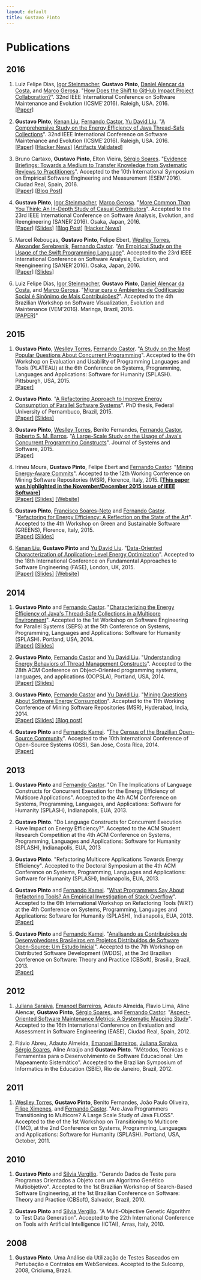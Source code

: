 ```yaml
---
layout: default
title: Gustavo Pinto
---
```


# Publications

## 2016

1. Luiz Felipe Dias, [Igor Steinmacher](http://igor.pro.br/), **Gustavo Pinto**, [Daniel Alencar da Costa](https://danielcalencar.github.io/), and [Marco Gerosa](http://www.ime.usp.br/~gerosa/). "[How Does the Shift to GitHub Impact Project Collaboration?](https://www.dropbox.com/home/documents/ifpa/2016/writing_papers/ICSME-ERA?preview=icsme.pdf)". 32nd IEEE International Conference on Software Maintenance and Evolution (ICSME'2016). Raleigh, USA. 2016. <br/>
[[Paper]](https://www.dropbox.com/home/documents/ifpa/2016/writing_papers/ICSME-ERA?preview=icsme.pdf)

1. **Gustavo Pinto**, [Kenan Liu](https://www.linkedin.com/pub/kenan-liu/40/855/29), [Fernando Castor](https://sites.google.com/a/cin.ufpe.br/castor/), [Yu David Liu](http://www.cs.binghamton.edu/~davidl/). "[A Comprehensive Study on the Energy Efficiency of Java Thread-Safe Collections](http://gustavopinto.github.io/lost+found/icsme2016.pdf)". 32nd IEEE International Conference on Software Maintenance and Evolution (ICSME'2016). Raleigh, USA. 2016. <br/>
[[Paper]](http://gustavopinto.github.io/icsme2016.pdf) [[Hacker News]](https://news.ycombinator.com/item?id=12256220) [[Artifacts Validated]](http://gustavopinto.github.io/)

1. Bruno Cartaxo, **Gustavo Pinto**, Elton Vieira, [S&eacute;rgio Soares](http://www.cin.ufpe.br/~scbs/). "[Evidence Briefings: Towards a Medium to Transfer Knowledge from Systematic Reviews to Practitioners](http://gustavopinto.github.io/lost+found/esem2016.pdf)". Accepted to the 10th  International Symposium on Empirical Software Engineering and Measurement (ESEM'2016). Ciudad Real, Spain, 2016. <br/>
[[Paper]](http://gustavopinto.github.io/lost+found/esem2016.pdf)
[[Blog Post]](http://gustavopinto.github.io/codefather/2016/05/05/evidence-briefings.html)

1. **Gustavo Pinto**, [Igor Steinmacher](http://igor.pro.br/), [Marco Gerosa](http://www.ime.usp.br/~gerosa/). "[More Common Than You Think: An In-Depth Study of Casual Contributors](http://gustavopinto.github.io/lost+found/saner2016.pdf)". Accepted to the 23rd IEEE International Conference on Software Analysis, Evolution, and Reengineering (SANER'2016). Osaka, Japan, 2016. <br/>
[[Paper]](http://gustavopinto.github.io/lost+found/saner2016.pdf) [[Slides]](http://gustavopinto.github.io/lost+found/saner2016-talk.pdf) [[Blog Post]](http://gustavopinto.org/2016/01/01/the-story-behind-casual-contributors.html) [[Hacker News]](https://news.ycombinator.com/item?id=11977747)

1. Marcel Rebou&ccedil;as, **Gustavo Pinto**, Felipe Ebert, [Weslley Torres](https://twitter.com/weslleytorres), [Alexander Serebrenik](http://www.win.tue.nl/~aserebre/), [Fernando Castor](https://sites.google.com/a/cin.ufpe.br/castor/). "[An Empirical Study on the Usage of the Swift Programming Language](http://gustavopinto.github.io/lost+found/saner2016b.pdf)". Accepted to the 23rd IEEE International Conference on Software Analysis, Evolution, and Reengineering (SANER'2016). Osaka, Japan, 2016. <br/>
[[Paper]](http://gustavopinto.github.io/lost+found/saner2016b.pdf) [[Slides]](http://gustavopinto.github.io/lost+found/saner2016b-talk)

1. Luiz Felipe Dias, [Igor Steinmacher](http://igor.pro.br/), **Gustavo Pinto**, [Daniel Alencar da Costa](https://danielcalencar.github.io/), and [Marco Gerosa](http://www.ime.usp.br/~gerosa/). "[Migrar para o Ambientes de Codificação Social é Sinônimo de Mais Contribuições?](http://gustavopinto.github.io/lost+found/vem2016.pdf)". Accepted to the 4th Brazilian Workshop on Software Visualization, Evolution and Maintenance (VEM'2016). Maringa, Brazil, 2016. <br/>
[[PAPER]](http://gustavopinto.github.io/lost+found/vem2016.pdf)"

## 2015

1. **Gustavo Pinto**, [Weslley Torres](https://twitter.com/weslleytorres), [Fernando Castor](https://sites.google.com/a/cin.ufpe.br/castor/). "[A Study on the Most Popular Questions About Concurrent Programming](http://gustavopinto.github.io/lost+found/plateau2015.pdf)". Accepted to the 6th Workshop on Evaluation and Usability of Programming Languages and Tools (PLATEAU) at the 6th Conference on Systems, Programming, Languages and Applications: Software for Humanity (SPLASH). Pittsburgh, USA, 2015. <br/>
[[Paper]](http://gustavopinto.github.io/lost+found/plateau2015.pdf)

1. **Gustavo Pinto**. "[A Refactoring Approach to Improve Energy Consumption of Parallel Software Systems](http://gustavopinto.github.io/lost+found/thesis.pdf)". PhD thesis, Federal University of Pernambuco, Brazil, 2015. <br/>
[[Paper]](http://gustavopinto.github.io/lost+found/thesis.pdf)
[[Slides]](http://gustavopinto.github.io/lost+found/thesis-talk.pdf)

1. **Gustavo Pinto**, [Weslley Torres](https://twitter.com/weslleytorres), Benito Fernandes, [Fernando Castor](https://sites.google.com/a/cin.ufpe.br/castor/), [Roberto S. M. Barros](http://www.cin.ufpe.br/~roberto/). "[A Large-Scale Study on the Usage of Java's Concurrent Programming Constructs](http://gustavopinto.github.io/lost+found/jss_2015.pdf)". Journal of Systems and Software, 2015.<br/>
[[Paper]](http://gustavopinto.github.io/lost+found/jss_2015.pdf)

1. Irineu Moura, **Gustavo Pinto**, Felipe Ebert and [Fernando Castor](https://sites.google.com/a/cin.ufpe.br/castor/). "[Mining Energy-Aware Commits](http://gustavopinto.github.io/lost+found/msr2015.pdf)". Accepted to the 12th Working Conference on Mining Software Repositories (MSR), Florence, Italy, 2015. **[[This paper was highlighted in the November/December 2015 issue of IEEE Software](http://www.computer.org/csdl/mags/so/2015/06/mso2015060098.pdf)]**<br/>
[[Paper]](http://gustavopinto.github.io/lost+found/msr2015.pdf) [[Slides]](http://gustavopinto.github.io/lost+found/msr2015-talk.pdf)
[[Website]](http://gustavopinto.org/energy-aware-mining/)

1. **Gustavo Pinto**, [Francisco Soares-Neto](http://www.cin.ufpe.br/~fmssn/) and [Fernando Castor](https://sites.google.com/a/cin.ufpe.br/castor/). "[Refactoring for Energy Efficiency:
A Reflection on the State of the Art](http://gustavopinto.github.io/lost+found/greens2015.pdf)". Accepted to the 4th Workshop on Green and Sustainable Software (GREENS), Florence, Italy, 2015.<br/>
[[Paper]](http://gustavopinto.github.io/lost+found/greens2015.pdf) [[Slides]](http://gustavopinto.github.io/lost+found/greens2015-talk.pdf)

1. [Kenan Liu](https://www.linkedin.com/pub/kenan-liu/40/855/29), **Gustavo Pinto** and [Yu David Liu](http://www.cs.binghamton.edu/~davidl/). "[Data-Oriented Characterization of Application-Level Energy Optimization](http://gustavopinto.github.io/lost+found/fase2015.pdf)". Accepted to the 18th International Conference on Fundamental Approaches to Software Engineering (FASE), London, UK, 2015.<br/>[[Paper]](http://gustavopinto.github.io/lost+found/fase2015.pdf) [[Slides]](http://gustavopinto.github.io/lost+found/fase2015-talk.pdf)
[[Website]](http://kliu20.github.io/jRAPL/)

## 2014

1. **Gustavo Pinto** and [Fernando Castor](https://sites.google.com/a/cin.ufpe.br/castor/). "[Characterizing the Energy Efficiency of Java's Thread-Safe Collections in a Multicore Environment](http://gustavopinto.github.io/lost+found/seps2014.pdf)". Accepted to the 1st Workshop on Software Engineering for Parallel Systems (SEPS) at the 5th Conference on Systems, Programming, Languages and Applications: Software for Humanity (SPLASH). Portland, USA, 2014. <br/>
[[Paper]](http://gustavopinto.github.io/lost+found/seps2014.pdf) [[Slides]](http://gustavopinto.github.io/lost+found/seps2014-talk.pdf)

1. **Gustavo Pinto**, [Fernando Castor](https://sites.google.com/a/cin.ufpe.br/castor/) and [Yu David Liu](http://www.cs.binghamton.edu/~davidl/). "[Understanding Energy Behaviors of Thread Management Constructs](http://gustavopinto.github.io/lost+found/oopsla2014.pdf)". Accepted to the 28th ACM Conference on Object-Oriented programming systems, languages, and applications (OOPSLA), Portland, USA, 2014.<br/>
[[Paper]](http://gustavopinto.github.io/lost+found/oopsla2014.pdf) [[Slides]](http://gustavopinto.github.io/lost+found/oopsla2014-talk.pdf)

1. **Gustavo Pinto**, [Fernando Castor](https://sites.google.com/a/cin.ufpe.br/castor/) and [Yu David Liu](http://www.cs.binghamton.edu/~davidl/). "[Mining Questions About Software Energy Consumption](http://gustavopinto.github.io/lost+found/msr2014.pdf)". Accepted to the 11th Working Conference of Mining Software Repositories (MSR), Hyderabad, India, 2014.<br/>
[[Paper]](http://gustavopinto.github.io/lost+found/msr2014.pdf) [[Slides]](http://gustavopinto.github.io/lost+found/msr2014-talk.pdf)
[[Blog post]](http://gustavopinto.org/2014/11/25/do-developers-care-about-software-energy-consumption.html)

1. **Gustavo Pinto** and [Fernando Kamei](http://www.researchgate.net/profile/Fernando_Kamei). "[The Census of the Brazilian Open-Source Community](http://gustavopinto.github.io/lost+found/oss2014.pdf)". Accepted to the 10th International Conference of Open-Source Systems (OSS), San Jose, Costa Rica, 2014.<br/>
[[Paper]](http://gustavopinto.github.io/lost+found/oss2014.pdf)

## 2013

1. **Gustavo Pinto** and [Fernando Castor](https://sites.google.com/a/cin.ufpe.br/castor/). "On The Implications of Language Constructs for Concurrent Execution for the Energy Efficiency of Multicore Applications". Accepted to the 4th ACM Conference on Systems, Programming, Languages, and Applications: Software for Humanity (SPLASH), Indianapolis, EUA, 2013.

1. **Gustavo Pinto**. "Do Language Constructs for Concurrent Execution Have Impact on Energy Efficiency?". Accepted to the ACM Student Research Competition at the 4th ACM Conference on Systems, Programming, Languages and Applications: Software for Humanity (SPLASH), Indianapolis, EUA, 2013

1. **Gustavo Pinto**. "Refactoring Multicore Applications Towards Energy Efficiency". Accepted to the Doctoral Symposium at the 4th ACM Conference on Systems, Programming, Languages and Applications: Software for Humanity (SPLASH), Indianapolis, EUA, 2013.

1. **Gustavo Pinto** and [Fernando Kamei](http://www.researchgate.net/profile/Fernando_Kamei). "[What Programmers Say About Refactoring Tools? An Empirical Investigation of Stack Overflow](http://gustavopinto.github.io/lost+found/wrt2013.pdf)". Accepted to the 6th International Workshop on Refactoring Tools (WRT) at the 4th Conference on Systems, Programming, Languages and Applications: Software for Humanity (SPLASH), Indianapolis, EUA, 2013.<br/>
[[Paper]](http://gustavopinto.github.io/lost+found/wrt2013.pdf)

1. **Gustavo Pinto** and [Fernando Kamei](http://www.researchgate.net/profile/Fernando_Kamei). "[Analisando as Contribui&ccedil;&otilde;es de Desenvolvedores Brasileiros em Projetos Distribu&iacute;dos de Software Open-Source: Um Estudo Inicial](http://gustavopinto.github.io/lost+found/wdds2013.pdf)". Accepted to the 7th Workshop on Distributed Software Development (WDDS), at the 3rd Brazilian Conference on Software: Theory and Practice (CBSoft), Brasilia, Brazil, 2013.<br/>
[[Paper]](http://gustavopinto.github.io/lost+found/wdds2013.pdf)

## 2012

1. [Juliana Saraiva](https://scholar.google.com/citations?user=6eUPBOkAAAAJ&hl=en), [Emanoel Barreiros](https://twitter.com/ebarreiros), Adauto Almeida, Flavio Lima, Aline Alencar, **Gustavo Pinto**, [S&eacute;rgio Soares](http://www.cin.ufpe.br/~scbs/), and [Fernando Castor](https://sites.google.com/a/cin.ufpe.br/castor/). "[Aspect-Oriented Software Maintenance Metrics: A Systematic Mapping Study](http://gustavopinto.org/lost+found/ease2012.pdf)". Accepted to the 16th International Conference on Evaluation and Assessment in Software Engineering (EASE), Ciudad Real, Spain, 2012.

1. Fl&aacute;vio Abreu, Adauto Almeida, [Emanoel Barreiros](https://twitter.com/ebarreiros), [Juliana Saraiva](https://scholar.google.com/citations?user=6eUPBOkAAAAJ&hl=en), [S&eacute;rgio Soares](http://www.cin.ufpe.br/~scbs/), Aline Ara&uacute;jo and **Gustavo Pinto**. "M&eacute;todos, T&eacute;cnicas e Ferramentas para o Desenvolvimento de Software Educacional: Um Mapeamento Sistem&aacute;tico". Accepted to the Brazilian Symposium of Informatics in the Education (SBIE), Rio de Janeiro, Brazil, 2012.


## 2011

1. [Weslley Torres](https://twitter.com/weslleytorres), **Gustavo Pinto**, Benito Fernandes, Jo&atilde;o Paulo Oliveira, [Filipe Ximenes](http://www.vinta.com.br/blog/author/filipe-ximenes.html), and [Fernando Castor](https://sites.google.com/a/cin.ufpe.br/castor/). "Are Java Programmers Transitioning to Multicore? A Large Scale Study of Java FLOSS". Accepted to the of the 1st Workshop on Transitioning to Multicore (TMC), at the 2nd Conference on Systems, Programming, Languages and Applications: Software for Humanity (SPLASH). Portland, USA, October, 2011.

## 2010

1. **Gustavo Pinto** and [Silvia Vergilio](http://www.inf.ufpr.br/silvia/). "Gerando Dados de Teste para Programas Orientados a Objeto com um Algoritmo Gen&eacute;tico Multiobjetivo". Accepted to the 1st Brazilian Workshop of Search-Based Software Engineering, at the 1st Brazilian Conference on Software: Theory and Practice (CBSoft), Salvador, Brazil, 2010.

1. **Gustavo Pinto** and [Silvia Vergilio](http://www.inf.ufpr.br/silvia/). "A Multi-Objective Genetic Algorithm to Test Data Generation". Accepted to the 22th International Conference on Tools with Artificial Intelligence (ICTAI), Arras, Italy, 2010.

## 2008
1. **Gustavo Pinto**. Uma An&aacute;lise da Utiliza&ccedil;&atilde;o de Testes Baseados em Pertuba&ccedil;&atilde;o e Contratos em WebServices. Accepted to the Sulcomp, 2008, Criciuma, Brazil.


<!--1. **Gustavo Pinto**, Kenan Liu, [Fernando Castor](https://sites.google.com/a/cin.ufpe.br/castor/), [Yu David Liu](http://www.cs.binghamton.edu/~davidl/). "[A Comprehensive Study on the Energy Efficiency of Java Thread-Safe Collections](http://gustavopinto.github.io/lost+found/jss_seps2015.pdf)". Journal of Systems and Software, 2015.<br/>
[[Paper]](http://gustavopinto.github.io/lost+found/jss_seps2015.pdf)-->
